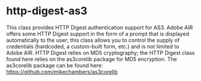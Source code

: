 http-digest-as3
===============

This class provides HTTP Digest authentication support for AS3. Adobe AIR offers some HTTP Digest support in the form of a prompt that is displayed automatically to the user; this class allows you to control the supply of credentials (hardcoded, a custom-built form, etc.) and is not limited to Adobe AIR.
HTTP Digest relies on MD5 cryptography; the HTTP Digest class found here relies on the as3corelib package for MD5 encryption. The as3corelib package can be found here: https://github.com/mikechambers/as3corelib
